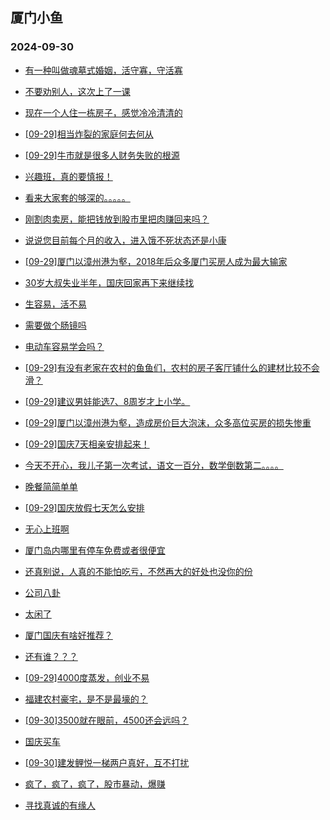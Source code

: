 ## 厦门小鱼 
### 2024-09-30

+ [有一种叫做魂墓式婚姻，活守寡，守活寡](http://bbs.xmfish.com/read-htm-tid-18247647.html)

+ [不要劝别人，这次上了一课](http://bbs.xmfish.com/read-htm-tid-18247658.html)

+ [现在一个人住一栋房子，感觉冷冷清清的](http://bbs.xmfish.com/read-htm-tid-18247645.html)

+ [[09-29]相当炸裂的家庭何去何从](http://bbs.xmfish.com/read-htm-tid-18247674.html)

+ [[09-29]牛市就是很多人财务失败的根源](http://bbs.xmfish.com/read-htm-tid-18247684.html)

+ [兴趣班，真的要慎报！](http://bbs.xmfish.com/read-htm-tid-18247707.html)

+ [看来大家套的够深的。。。。。](http://bbs.xmfish.com/read-htm-tid-18247635.html)

+ [刚割肉卖房，能把钱放到股市里把肉赚回来吗？](http://bbs.xmfish.com/read-htm-tid-18247660.html)

+ [说说您目前每个月的收入，进入饿不死状态还是小康](http://bbs.xmfish.com/read-htm-tid-18247754.html)

+ [[09-29]厦门以漳州港为壑，2018年后众多厦门买房人成为最大输家](http://bbs.xmfish.com/read-htm-tid-18247727.html)

+ [30岁大叔失业半年，国庆回家再下来继续找](http://bbs.xmfish.com/read-htm-tid-18247815.html)

+ [生容易，活不易](http://bbs.xmfish.com/read-htm-tid-18247777.html)

+ [需要做个肠镜吗](http://bbs.xmfish.com/read-htm-tid-18247743.html)

+ [电动车容易学会吗？](http://bbs.xmfish.com/read-htm-tid-18247723.html)

+ [[09-29]有没有老家在农村的鱼鱼们，农村的房子客厅铺什么的建材比较不会滑？](http://bbs.xmfish.com/read-htm-tid-18247772.html)

+ [[09-29]建议男娃能选7、8周岁才上小学。](http://bbs.xmfish.com/read-htm-tid-18247806.html)

+ [[09-29]厦门以漳州港为壑，造成房价巨大泡沫，众多高位买房的损失惨重](http://bbs.xmfish.com/read-htm-tid-18247724.html)

+ [[09-29]国庆7天相亲安排起来！](http://bbs.xmfish.com/read-htm-tid-18247799.html)

+ [今天不开心，我儿子第一次考试，语文一百分，数学倒数第二。。。。](http://bbs.xmfish.com/read-htm-tid-18247862.html)

+ [晚餐简简单单](http://bbs.xmfish.com/read-htm-tid-18247835.html)

+ [[09-29]国庆放假七天怎么安排](http://bbs.xmfish.com/read-htm-tid-18247775.html)

+ [无心上班啊](http://bbs.xmfish.com/read-htm-tid-18247766.html)

+ [厦门岛内哪里有停车免费或者很便宜](http://bbs.xmfish.com/read-htm-tid-18247807.html)

+ [还真别说，人真的不能怕吃亏，不然再大的好处也没你的份](http://bbs.xmfish.com/read-htm-tid-18247875.html)

+ [公司八卦](http://bbs.xmfish.com/read-htm-tid-18247803.html)

+ [太闲了](http://bbs.xmfish.com/read-htm-tid-18247784.html)

+ [厦门国庆有啥好推荐？](http://bbs.xmfish.com/read-htm-tid-18247827.html)

+ [还有谁？？？](http://bbs.xmfish.com/read-htm-tid-18247796.html)

+ [[09-29]4000度蒸发，创业不易](http://bbs.xmfish.com/read-htm-tid-18247818.html)

+ [福建农村豪宅，是不是最壕的？](http://bbs.xmfish.com/read-htm-tid-18247952.html)

+ [[09-30]3500就在眼前，4500还会远吗？](http://bbs.xmfish.com/read-htm-tid-18247959.html)

+ [国庆买车](http://bbs.xmfish.com/read-htm-tid-18247828.html)

+ [[09-30]建发鲤悦一梯两户真好，互不打扰](http://bbs.xmfish.com/read-htm-tid-18247972.html)

+ [疯了，疯了，疯了，股市暴动，爆赚](http://bbs.xmfish.com/read-htm-tid-18247999.html)

+ [寻找真诚的有缘人](http://bbs.xmfish.com/read-htm-tid-18247864.html)

